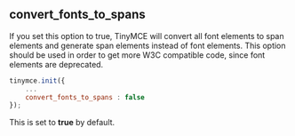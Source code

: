 ## convert_fonts_to_spans

If you set this option to true, TinyMCE will convert all font elements to span elements and generate span elements instead of font elements. This option should be used in order to get more W3C compatible code, since font elements are deprecated.

```js
tinymce.init({
    ...
    convert_fonts_to_spans : false
});
```

This is set to **true** by default.
